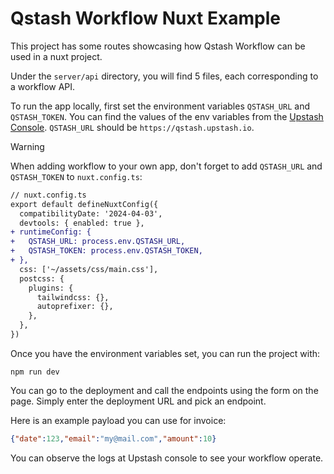 # Qstash Workflow Nuxt Example

This project has some routes showcasing how Qstash Workflow can be used in a nuxt project.

Under the `server/api` directory, you will find 5 files, each corresponding to a workflow API.

To run the app locally, first set the environment variables `QSTASH_URL` and `QSTASH_TOKEN`. You can find the values of the env variables from the [Upstash Console](https://console.upstash.com/qstash). `QSTASH_URL` should be `https://qstash.upstash.io`.

> [!WARNING]
> When adding workflow to your own app, don't forget to add `QSTASH_URL` and `QSTASH_TOKEN` to `nuxt.config.ts`:
> 
> ```diff
> // nuxt.config.ts
> export default defineNuxtConfig({
>   compatibilityDate: '2024-04-03',
>   devtools: { enabled: true },
> + runtimeConfig: {
> +   QSTASH_URL: process.env.QSTASH_URL,
> +   QSTASH_TOKEN: process.env.QSTASH_TOKEN,
> + },
>   css: ['~/assets/css/main.css'],
>   postcss: {
>     plugins: {
>       tailwindcss: {},
>       autoprefixer: {},
>     },
>   },
> })
> ```

Once you have the environment variables set, you can run the project with:

```
npm run dev
```

You can go to the deployment and call the endpoints using the form on the page. Simply enter the deployment URL and pick an endpoint.

Here is an example payload you can use for invoice:

```json
{"date":123,"email":"my@mail.com","amount":10}
```

You can observe the logs at Upstash console to see your workflow operate.
